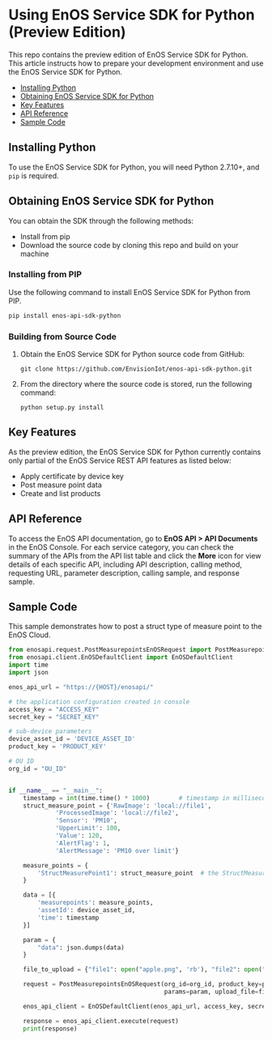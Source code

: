 # Using EnOS Service SDK for Python (Preview Edition)

This repo contains the preview edition of EnOS Service SDK for Python. This article instructs how to prepare your development environment and use the EnOS Service SDK for Python.

* [Installing Python](#python)
* [Obtaining EnOS Service SDK for Python](#obtaining)
* [Key Features](#keyfeatures)
* [API Reference](#apiref)
* [Sample Code](#samplecode)

<a name="python"></a>
## Installing Python
To use the EnOS Service SDK for Python, you will need Python 2.7.10+, and `pip` is required.

<a name="obtaining"></a>
## Obtaining EnOS Service SDK for Python
You can obtain the SDK through the following methods:

- Install from pip
- Download the source code by cloning this repo and build on your machine

### Installing from PIP

Use the following command to install EnOS Service SDK for Python from PIP.

```bash
pip install enos-api-sdk-python
```

### Building from Source Code
1. Obtain the EnOS Service SDK for Python source code from GitHub:

    ```
    git clone https://github.com/EnvisionIot/enos-api-sdk-python.git
    ```

2. From the directory where the source code is stored, run the following command:

    ```
    python setup.py install
    ```
<a name="keyfeatures"></a>
## Key Features

As the preview edition, the EnOS Service SDK for Python currently contains only partial of the EnOS Service REST API features as listed below:

- Apply certificate by device key
- Post measure point data
- Create and list products

<a name="apiref"></a>
## API Reference
To access the EnOS API documentation, go to **EnOS API > API Documents** in the EnOS Console. For each service category, you can check the summary of the APIs from the API list table and click the **More** icon for view details of each specific API, including API description, calling method, requesting URL, parameter description, calling sample, and response sample.

<a name="samplecode"></a>
## Sample Code

This sample demonstrates how to post a struct type of measure point to the EnOS Cloud.

```python
from enosapi.request.PostMeasurepointsEnOSRequest import PostMeasurepointsEnOSRequest
from enosapi.client.EnOSDefaultClient import EnOSDefaultClient
import time
import json

enos_api_url = "https://{HOST}/enosapi/"

# the application configuration created in console
access_key = "ACCESS_KEY"
secret_key = "SECRET_KEY"

# sub-device parameters
device_asset_id = 'DEVICE_ASSET_ID'
product_key = 'PRODUCT_KEY'

# OU ID
org_id = "OU_ID"


if __name__ == "__main__":
    timestamp = int(time.time() * 1000)        # timestamp in milliseconds
    struct_measure_point = {'RawImage': 'local://file1',
             'ProcessedImage': 'local://file2',
             'Sensor': 'PM10',
             'UpperLimit': 100,
             'Value': 120,
             'AlertFlag': 1,
             'AlertMessage': 'PM10 over limit'}

    measure_points = {
        'StructMeasurePoint1': struct_measure_point  # the StructMeasurePoint1 is the identity of a measure point
    }

    data = [{
        'measurepoints': measure_points,
        'assetId': device_asset_id,
        'time': timestamp
    }]

    param = {
        "data": json.dumps(data)
    }

    file_to_upload = {"file1": open("apple.png", 'rb'), "file2": open("orange.png", 'rb')}

    request = PostMeasurepointsEnOSRequest(org_id=org_id, product_key=product_key,
                                           params=param, upload_file=file_to_upload)

    enos_api_client = EnOSDefaultClient(enos_api_url, access_key, secret_key)

    response = enos_api_client.execute(request)
    print(response)
```
